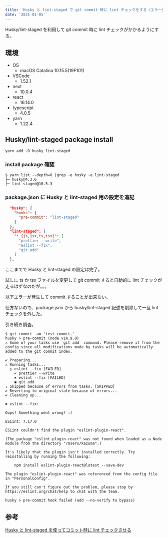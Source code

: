 ```yaml
---
title: 'Husky と lint-staged で git commit 時に lint チェックをする（エラー発生未解決）'
date: '2021-01-05'
---
```


Husky/lint-staged を利用して git commit 時に lint チェックがかかるようにする。

## 環境

- OS
  - macOS Catalina 10.15.5(19F101)
- VSCode
  - 1.52.1
- next
  - 10.0.4
- react
  - 16.14.0
- typescript
  - 4.0.5
- yarn
  - 1.22.4

## Husky/lint-staged package install

```
yarn add -D husky lint-staged
```

### install package 確認

```
$ yarn list --depth=0 |grep -e husky -e lint-staged
├─ husky@4.3.6
├─ lint-staged@10.5.3
```

### package.json に Husky と lint-staged 用の設定を追記

```json:package.json
  "husky": {
    "hooks": {
      "pre-commit": "lint-staged"
    }
  },
  "lint-staged": {
    "*.{js,jsx,ts,tsx}": [
      "prettier --write",
      "eslint --fix",
      "git add"
    ]
  },
```

ここまでで Husky と lint-staged の設定は完了。

試しに ts か tsx ファイルを変更して git commit すると自動的に lint チェックが走るはずなのだが。。。

以下エラーが発生して commit することが出来ない。

仕方ないので、package.json から husky/lint-staged 記述を削除して一旦 lint チェックを外した。

引き続き調査。

```
$ git commit -am 'test commit.'
husky > pre-commit (node v14.9.0)
⚠ Some of your tasks use `git add` command. Please remove it from the config since all modifications made by tasks will be automatically added to the git commit index.

✔ Preparing...
⚠ Running tasks...
  ❯ eslint --fix [FAILED]
    ✔ prettier --write
    ✖ eslint --fix [FAILED]
    ◼ git add
↓ Skipped because of errors from tasks. [SKIPPED]
✔ Reverting to original state because of errors...
✔ Cleaning up...

✖ eslint --fix:

Oops! Something went wrong! :(

ESLint: 7.17.0

ESLint couldn't find the plugin "eslint-plugin-react".

(The package "eslint-plugin-react" was not found when loaded as a Node module from the directory "/Users/kazuma".)

It's likely that the plugin isn't installed correctly. Try reinstalling by running the following:

    npm install eslint-plugin-react@latest --save-dev

The plugin "eslint-plugin-react" was referenced from the config file in "PersonalConfig".

If you still can't figure out the problem, please stop by https://eslint.org/chat/help to chat with the team.

husky > pre-commit hook failed (add --no-verify to bypass)

```

## 参考

[Husky と lint-staged を使ってコミット時に lint チェックさせる](https://qiita.com/Captain_Blue/items/656843f7da2d7d10473e)
